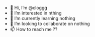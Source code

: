 - 👋 Hi, I’m @cloggg
- 👀 I’m interested in nthing
- 🌱 I’m currently learning nothing
- 💞️ I’m looking to collaborate on nothing
- 📫 How to reach me ??

<!---
cloggg/cloggg is a ✨ special ✨ repository because its `README.md` (this file) appears on your GitHub profile.
You can click the Preview link to take a look at your changes.
--->
